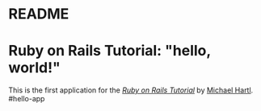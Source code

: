 # README

# Ruby on Rails Tutorial: "hello, world!"

This is the first application for the [*Ruby on Rails Tutorial*](http://www.railstutorial.org/)
by [Michael Hartl](http://www.michaelhartl.com/).
#hello-app
